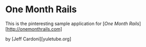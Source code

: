 # One Month Rails

This is the pinteresting sample application for
[*One Month Rails*][http://onemonthrails.com]

by [Jeff Cardoni][yuletube.org]